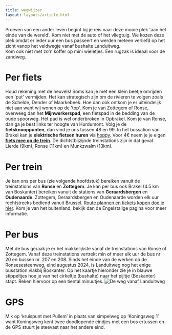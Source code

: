 ```yaml
---
title: wegwijzer
layout: layouts/article.html
---
```

Proeven van een ander leven begint bij je reis naar deze mooie plek 'aan het einde van de wereld'. Kom niet met de auto of het vliegtuig. We kozen deze plek omdat er ieder uur een bus passeert en werden meteen verliefd op het zicht vanop het veldwegje vanaf bushalte Landuitweg.  
Kom ook niet met zo'n koffer op mini wieletjes. Een rugzak is ideaal voor de zandweg.

# Per fiets
Houd rekening met de heuvels! Soms kan je met een klein beetje omrijden een 'put' vermijden. Het kan strategisch zijn om de rivieren te volgen zoals de Schelde, Dender of Maarkebeek. Hoe dan ook ontkom je er uiteindelijk niet aan want wij wonen op de 'top'.
Kom je van Zottegem of Ronse, overweeg dan het **Mijnwerkerspad**, een fietspad in de bedding van de oude spoorweg. Het pad is wel onderbroken in Opbrakel. Kom je van Ronse, dan ga je best links ter hoogte van Hurdumont. Volg je de **fietsknooppunten**, dan vind je ons tussen 48 en 99.
In het bussation van Brakel kan je **elektrische fietsen huren** via [hoppy](https://behoppy.eu/nl/vervoerregios-dender-en-vlaamse-ardennen/). 
Voor 4€ neem je je eigen [**fiets mee op de trein**](https://www.belgiantrain.be/nl/tickets-and-railcards/bike-ticket). De dichtstbijzijnde treinstations zijn in dat geval Lierde (9km), Ronse (11km) en Munkzwalm (13km).

# Per trein
Je kan ons per bus (zie volgende hoofdstuk) bereiken vanuit de treinstations van **Ronse** en **Zottegem**. Je kan per bus ook Brakel (4.5 km van Boskanter) bereiken vanuit de stations van **Geraardsbergen** en **Oudenaarde**. Zottegem, Geraardsbergen en Oudenaarde worden elk uur rechtstreeks bediend vanuit Brussel. [Route plannen en tickets kopen doe je hier](https://www.belgiantrain.be/nl/travel-info/current/current-departure-times). Kom je van het buitenland, bekijk dan de Engelstalige pagina voor meer informatie.

# Per bus
Met de bus geraak je er het makkelijkste vanaf de treinstations van Ronse of Zottegem. Vanaf deze treinstations vertrekt min of meer elk uur de bus nr 20 en bussen nr. 207 en 208. Sinds het einde van de werken op de Ronsesesteenweg, eind augustus 2024, is Landuitweg nog het enige busstation vlakbij Boskanter.
Op het kaartje hieronder zie je in blauwe stippeltjes hoe je van het cirkeltje (bushalte) naar het pijltje (Boskanter) stapt. Reken hiervoor op een tiental minuutjes.
![De weg vanaf Landuitweg](/pictures/landuitweg.jpg)

# GPS
Mik op ‘kruispunt met Pullem’ in plaats van simpelweg op ‘Koningsweg 1’ want Koningsweg kent twee doodlopende eindjes met een bos ertussen en de GPS stuurt je steevast naar het andere eind.
